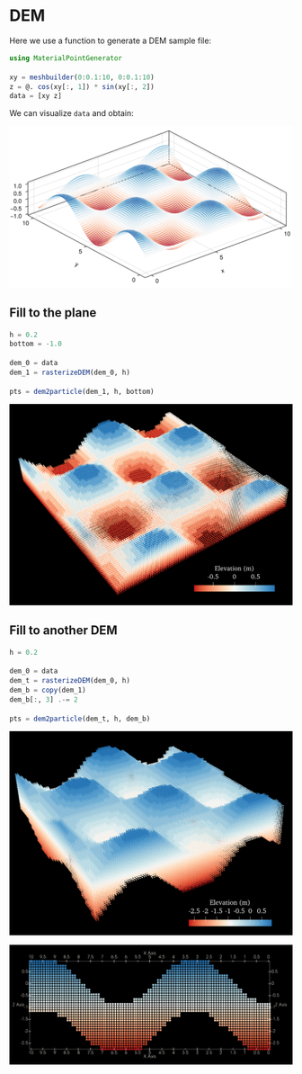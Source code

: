 # DEM

Here we use a function to generate a DEM sample file:

```julia
using MaterialPointGenerator

xy = meshbuilder(0:0.1:10, 0:0.1:10)
z = @. cos(xy[:, 1]) * sin(xy[:, 2])
data = [xy z]
```

We can visualize `data` and obtain:

![image5](./image5.png)

## Fill to the plane

```julia
h = 0.2
bottom = -1.0

dem_0 = data
dem_1 = rasterizeDEM(dem_0, h)

pts = dem2particle(dem_1, h, bottom)
```

![image6](./image6.png)

## Fill to another DEM

```julia
h = 0.2

dem_0 = data
dem_t = rasterizeDEM(dem_0, h)
dem_b = copy(dem_1)
dem_b[:, 3] .-= 2

pts = dem2particle(dem_t, h, dem_b)
```

![image7](./image7.png)

![image8](./image8.png)